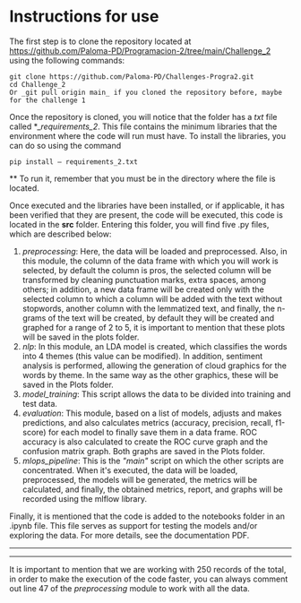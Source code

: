 # Instructions for use
The first step is to clone the repository located at https://github.com/Paloma-PD/Programacion-2/tree/main/Challenge_2 using the following commands:

    git clone https://github.com/Paloma-PD/Challenges-Progra2.git
    cd Challenge_2
    Or _git pull origin main_ if you cloned the repository before, maybe for the challenge 1

Once the repository is cloned, you will notice that the folder has a _txt_ file called *_*requirements_2*. This file contains the minimum libraries that the environment where the code will run must have. To install the libraries, you can do so using the command

    pip install – requirements_2.txt
** To run it, remember that you must be in the directory where the file is located.

Once executed and the libraries have been installed, or if applicable, it has been verified that they are present, the code will be executed, this code is located in the **src** folder. Entering this folder, you will find five .py files, which are described below:
1. _preprocessing_: Here, the data will be loaded and preprocessed. Also, in this module, the column of the data frame with which you will work is selected, by default the column is pros, the selected column will be transformed by cleaning punctuation marks, extra spaces, among others; in addition, a new data frame will be created only with the selected column to which a column will be added with the text without stopwords, another column with the lemmatized text, and finally, the n-grams of the text will be created, by default they will be created and graphed for a range of 2 to 5, it is important to mention that these plots will be saved in the plots folder.
2. _nlp_: In this module, an LDA model is created, which classifies the words into 4 themes (this value can be modified). In addition, sentiment analysis is performed, allowing the generation of cloud graphics for the words by theme. In the same way as the other graphics, these will be saved in the Plots folder.
3. _model_training_: This script allows the data to be divided into training and test data.
4. _evaluation_: This module, based on a list of models, adjusts and makes predictions, and also calculates metrics (accuracy, precision, recall, f1-score) for each model to finally save them in a data frame. ROC accuracy is also calculated to create the ROC curve graph and the confusion matrix graph. Both graphs are saved in the Plots folder.
5. _mlops_pipeline_: This is the *"main"* script on which the other scripts are concentrated. When it's executed, the data will be loaded, preprocessed, the models will be generated, the metrics will be calculated, and finally, the obtained metrics, report, and graphs will be recorded using the mlflow library.

Finally, it is mentioned that the code is added to the notebooks folder in an .ipynb file. This file serves as support for testing the models and/or exploring the data. For more details, see the documentation PDF.
******
******
 It is important to mention that we are working with 250 records of the total, in order to make the execution of the code faster, you can always comment out line 47 of the _preprocessing_ module to work with all the data.
